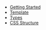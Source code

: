 * [Getting Started](spinner/getting-started-asp-core.md)
* [Template](spinner/template.md)
* [Types](spinner/types.md)
* [CSS Structure](spinner/style.md)